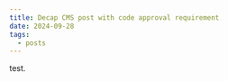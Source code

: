 ```yaml
---
title: Decap CMS post with code approval requirement
date: 2024-09-28
tags:
  - posts
---
```

test.
